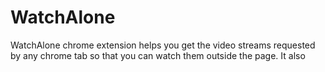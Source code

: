 # WatchAlone

WatchAlone chrome extension helps you get the video streams requested by any chrome tab so that you can watch them outside the page.
It also 